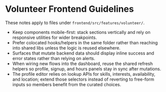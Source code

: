 # Volunteer Frontend Guidelines

These notes apply to files under `frontend/src/features/volunteer/`.

- Keep components mobile-first: stack sections vertically and rely on responsive utilities for wider breakpoints.
- Prefer colocated hooks/helpers in the same folder rather than reaching into shared libs unless the logic is reused elsewhere.
- Surfaces that mutate backend data should display inline success and error states rather than relying on alerts.
- When wiring new flows into the dashboard, reuse the shared refresh helpers so profile, signup, and hours panels stay in sync after mutations.
- The profile editor relies on lookup APIs for skills, interests, availability, and location; extend those selectors instead of reverting to free-form inputs so members benefit from the curated choices.
